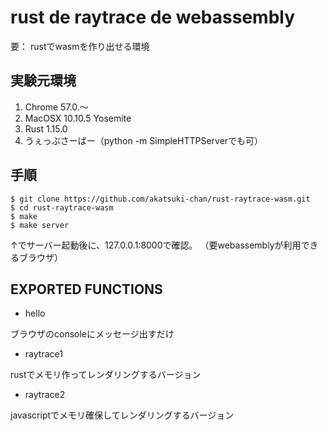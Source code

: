 # rust de raytrace de webassembly

要： rustでwasmを作り出せる環境

## 実験元環境
1. Chrome 57.0.〜
1. MacOSX 10.10.5 Yosemite
1. Rust 1.15.0
1. うぇっぶさーばー（python -m SimpleHTTPServerでも可）

## 手順

```
$ git clone https://github.com/akatsuki-chan/rust-raytrace-wasm.git
$ cd rust-raytrace-wasm
$ make
$ make server
```

↑でサーバー起動後に、127.0.0.1:8000で確認。
（要webassemblyが利用できるブラウザ）

## EXPORTED FUNCTIONS

- hello

ブラウザのconsoleにメッセージ出すだけ

- raytrace1

rustでメモリ作ってレンダリングするバージョン

- raytrace2

javascriptでメモリ確保してレンダリングするバージョン
